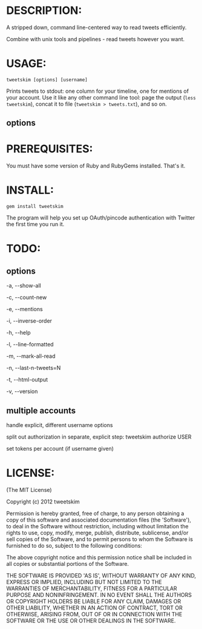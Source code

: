 
DESCRIPTION:
===========

A stripped down, command line-centered way to read tweets
efficiently.

Combine with unix tools and pipelines - read tweets
however you want.


USAGE:
======

`tweetskim [options] [username]`

Prints tweets to stdout: one column for your timeline, one for
mentions of your account. Use it like any other command line tool:
page the output (`less tweetskim`), concat it to file (`tweetskim >
tweets.txt`), and so on.

options
----




PREREQUISITES:
==============

You must have some version of Ruby and RubyGems installed. That's it.


INSTALL:
========

`gem install tweetskim`

The program will help you set up OAuth/pincode authentication with Twitter
the first time you run it.


TODO:
=====


options
----

-a, --show-all

-c, --count-new

-e, --mentions

-i, --inverse-order

-h, --help

-l, --line-formatted

-m, --mark-all-read

-n, --last-n-tweets=N

-t, --html-output

-v, --version 


multiple accounts
------

handle explicit, different username options

split out authorization in separate, explicit step: tweetskim authorize USER

set tokens per account (if username given)


LICENSE:
========

(The MIT License)

Copyright (c) 2012 tweetskim

Permission is hereby granted, free of charge, to any person obtaining
a copy of this software and associated documentation files (the
'Software'), to deal in the Software without restriction, including
without limitation the rights to use, copy, modify, merge, publish,
distribute, sublicense, and/or sell copies of the Software, and to
permit persons to whom the Software is furnished to do so, subject to
the following conditions:

The above copyright notice and this permission notice shall be
included in all copies or substantial portions of the Software.

THE SOFTWARE IS PROVIDED 'AS IS', WITHOUT WARRANTY OF ANY KIND,
EXPRESS OR IMPLIED, INCLUDING BUT NOT LIMITED TO THE WARRANTIES OF
MERCHANTABILITY, FITNESS FOR A PARTICULAR PURPOSE AND NONINFRINGEMENT.
IN NO EVENT SHALL THE AUTHORS OR COPYRIGHT HOLDERS BE LIABLE FOR ANY
CLAIM, DAMAGES OR OTHER LIABILITY, WHETHER IN AN ACTION OF CONTRACT,
TORT OR OTHERWISE, ARISING FROM, OUT OF OR IN CONNECTION WITH THE
SOFTWARE OR THE USE OR OTHER DEALINGS IN THE SOFTWARE.
